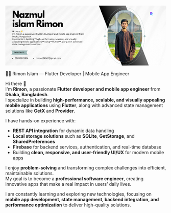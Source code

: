 <p align="center">
  <img src="https://github.com/nazmul8451/nazmul_islam_rimon/blob/main/Nazmul%20islam%20Rimon.png" />
</p>
🧑‍💻 Rimon Islam — Flutter Developer | Mobile App Engineer

Hi there 👋  
I'm **Rimon**, a passionate **Flutter developer and mobile app engineer** from **Dhaka, Bangladesh**.  
I specialize in building **high-performance, scalable, and visually appealing mobile applications** using **Flutter**, along with advanced state management solutions like **GetX** and **Provider**.  

I have hands-on experience with:  
- **REST API integration** for dynamic data handling  
- **Local storage solutions** such as **SQLite**, **GetStorage**, and **SharedPreferences**  
- **Firebase** for backend services, authentication, and real-time database  
- Building **clean, responsive, and user-friendly UI/UX** for modern mobile apps  

I enjoy **problem-solving** and transforming complex challenges into efficient, maintainable solutions.  
My goal is to become a **professional software engineer**, creating innovative apps that make a real impact in users’ daily lives.  

I am constantly learning and exploring new technologies, focusing on **mobile app development, state management, backend integration, and performance optimization** to deliver high-quality solutions.
